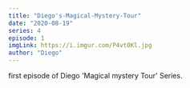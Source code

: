 ```yaml
---
title: "Diego's-Magical-Mystery-Tour"
date: "2020-08-19"
series: 4
episode: 1
imgLink: https://i.imgur.com/P4vt0Kl.jpg
author: "Diego"
---
```


first episode of Diego 'Magical mystery Tour' Series.
